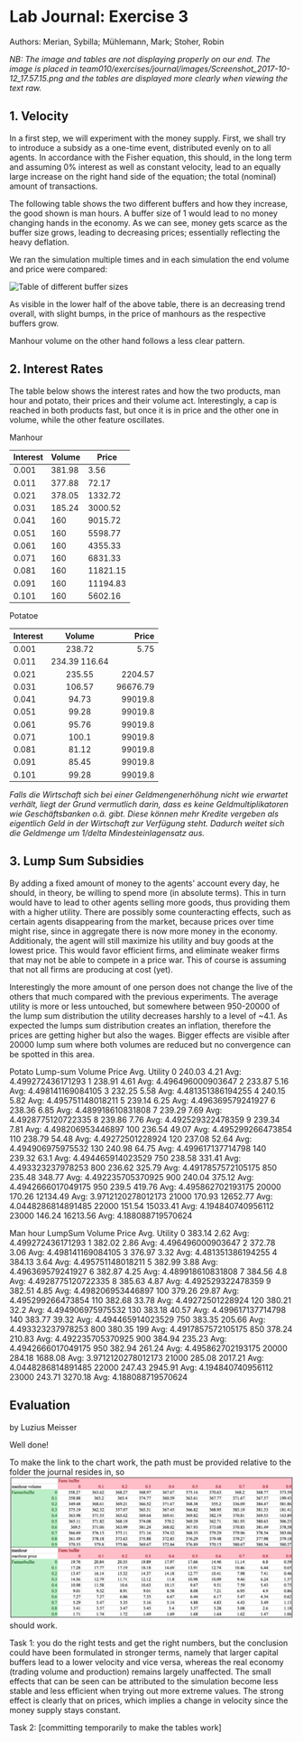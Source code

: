 # Lab Journal: Exercise 3
Authors: Merian, Sybilla; Mühlemann, Mark; Stoher, Robin

*NB: The image and tables are not displaying properly on our end. The image is placed in team010/exercises/journal/images/Screenshot_2017-10-12_17.57.15.png and the tables are displayed more clearly when viewing the text raw.*

## 1. Velocity
In a first step, we will experiment with the money supply. First, we shall try to introduce a subsidy as a one-time event, distributed evenly on to all agents. In accordance with the Fisher equation, this should, in the long term and assuming 0% interest as well as constant velocity, lead to an equally large increase on the right hand side of the equation; the total (nominal) amount of transactions.

The following table shows the two different buffers and how they increase, the good shown is man hours. A buffer size of 1 would lead to no money changing hands in the economy. As we can see, money gets scarce as the buffer size grows, leading to decreasing prices; essentially reflecting the heavy deflation.

We ran the simulation multiple times and in each simulation the end volume and price were compared:

![Table of different buffer sizes](team010/exercises/journal/images/Screenshot_2017-10-12_17.57.15.png "Table of different buffer sizes")

As visible in the lower half of the above table, there is an decreasing trend overall, with slight bumps, in the price of manhours as the respective buffers grow. 

Manhour volume on the other hand follows a less clear pattern. 

## 2. Interest Rates
The table below shows the interest rates and how the two products, man hour and potato, their prices and their volume act.
Interestingly, a cap is reached in both products fast, but once it is in price and the other one in volume, while the other feature oscillates.

Manhour

| Interest	 | Volume | Price |
| ------------- | -------- | ----- |
|0.001		|381.98	|3.56|
|0.011		|377.88	|72.17|
|0.021		|378.05	|1332.72|
|0.031		|185.24	|3000.52|
|0.041		|160		|9015.72|
|0.051		|160		|5598.77|
|0.061		|160		|4355.33|
|0.071		|160		|6831.33|
|0.081		|160		|11821.15|
|0.091		|160		|11194.83|
|0.101		|160		|5602.16|

Potatoe

|Interest	|Volume	|Price
| ------------- |:-------------:| -----:|
|0.001	|238.72	|5.75
|0.011	|234.39	116.64
|0.021	|	235.55|2204.57
|0.031	|	106.57|96676.79
|0.041	|	94.73|99019.8
|0.051	|	99.28|99019.8
|0.061	|	95.76|99019.8
|0.071	|	100.1|99019.8
|0.081	|	81.12|99019.8
|0.091	|	85.45|99019.8
|0.101	|	99.28|99019.8

*Falls die Wirtschaft sich bei einer Geldmengenerhöhung nicht wie erwartet verhält, liegt der Grund vermutlich darin, dass es keine Geldmultiplikatoren wie Geschäftsbanken o.ä. gibt. Diese können mehr Kredite vergeben als eigentlich Geld in der Wirtschaft zur Verfügung steht. Dadurch weitet sich die Geldmenge um 1/delta Mindesteinlagensatz aus.*

## 3. Lump Sum Subsidies
By adding a fixed amount of money to the agents' account every day, he should, in theory, be willing to spend more (in absolute terms). This in turn would have to lead to other agents selling more goods, thus providing them with a higher utility. There are possibly some counteracting effects, such as certain agents disappearing from the market, because prices over time might rise, since in aggregate there is now more money in the economy. Additionaly, the agent will still maximize his utility and buy goods at the lowest price. This would favor efficient firms, and eliminate weaker firms that may not be able to compete in a price war. This of course is assuming that not all firms are producing at cost (yet).

Interestingly the more amount of one person does not change the live of the others that much compared with the previous experiments.
The average utility is more or less untouched, but somewhere between 950-20000 of the lump sum distribution the utility decreases harshly to a level of ~4.1.
As expected the lumps sum distribution creates an inflation, therefore the prices are getting higher but also the wages. Bigger effects are visible after 20000 lump sum where both volumes are reduced but no convergence can be spotted in this area.

Potato
Lump-sum 	Volume	Price	Avg. Utility
0		240.03	4.21		Avg: 4.499272436171293
1		238.91	4.61		Avg: 4.496496000903647
2		233.87	5.16		Avg: 4.498141169084105
3		232.25	5.58		Avg: 4.481351386194255
4		240.15	5.82		Avg: 4.495751148018211
5		239.14	6.25		Avg: 4.496369579241927
6		238.36	6.85		Avg: 4.489918610831808
7		239.29	7.69		Avg: 4.4928775120722335
8		239.86	7.76		Avg: 4.492529322478359
9		239.34	7.81		Avg: 4.498206953446897
100		236.54	49.07	Avg: 4.495299266473854
110		238.79	54.48	Avg: 4.49272501228924
120		237.08	52.64	Avg: 4.494906975975532
130		240.98	64.75	Avg: 4.499617137714798
140		239.32	63.1		Avg: 4.494465914023529
750		238.58	331.41	Avg: 4.493323237978253
800		236.62	325.79	Avg: 4.4917857572105175
850		235.48	348.77	Avg: 4.492235705370925
900		240.04	375.12	Avg: 4.4942666017049175
950		239.5	419.76	Avg: 4.495862702193175
20000	170.26	12134.49	Avg: 3.9712120278012173
21000	170.93	12652.77	Avg: 4.0448286814891485
22000	151.54	15033.41	Avg: 4.194840740956112
23000	146.24	16213.56	Avg: 4.188088719570624

Man hour
LumpSum 	Volume	Price	Avg. Utility
0		383.14	2.62		Avg: 4.499272436171293
1		382.02	2.86		Avg: 4.496496000903647
2		372.78	3.06		Avg: 4.498141169084105
3		376.97	3.32		Avg: 4.481351386194255
4		384.13	3.64		Avg: 4.495751148018211
5		382.99	3.88		Avg: 4.496369579241927
6		382.87	4.25		Avg: 4.489918610831808
7		384.56	4.8		Avg: 4.4928775120722335
8		385.63	4.87		Avg: 4.492529322478359
9		382.51	4.85		Avg: 4.498206953446897
100		379.26	29.87	Avg: 4.495299266473854
110		382.68	33.78	Avg: 4.49272501228924
120		380.21	32.2		Avg: 4.494906975975532
130		383.18	40.57	Avg: 4.499617137714798
140		383.77	39.32	Avg: 4.494465914023529
750		383.35	205.66	Avg: 4.493323237978253
800		380.35	199		Avg: 4.4917857572105175
850		378.24	210.83	Avg: 4.492235705370925
900		384.94	235.23	Avg: 4.4942666017049175
950		382.94	261.24	Avg: 4.495862702193175
20000	284.18	1688.08	Avg: 3.9712120278012173
21000	285.08	2017.21	Avg: 4.0448286814891485
22000	247.43	2945.91	Avg: 4.194840740956112
23000	243.71	3270.18	Avg: 4.188088719570624

## Evaluation
by Luzius Meisser

Well done!

To make the link to the chart work, the path must be provided relative to the folder the journal resides in, so
![Table of different buffer sizes](images/Screenshot_2017-10-12_17.57.15.png "Table of different buffer sizes")
should work.

Task 1: you do the right tests and get the right numbers, but the conclusion could have been formulated in stronger terms, namely that larger capital buffers lead to a lower velocity and vice versa, whereas the real economy (trading volume and production) remains largely unaffected. The small effects that can be seen can be attributed to the simulation become less stable and less efficient when trying out more extreme values. The strong effect is clearly that on prices, which implies a change in velocity since the money supply stays constant.

Task 2: [committing temporarily to make the tables work]


